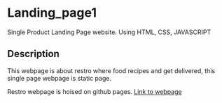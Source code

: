 # Landing_page1
Single Product Landing Page website. Using HTML, CSS, JAVASCRIPT

## Description
This webpage is about restro where food recipes and get delivered, this single page webpage is static page.

Restro webpage is hoised on github pages. [Link to webpage](https://shidhishiva.github.io/Landing_page1/)

